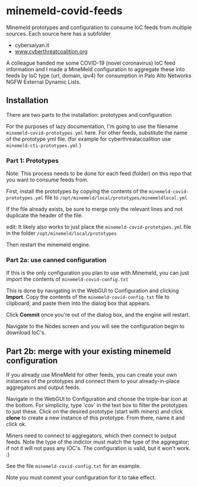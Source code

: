 # minemeld-covid-feeds
Minemeld prototypes and configuration to consume IoC feeds from multiple sources. Each source here has a subfolder

* cybersaiyan.it
* www.cyberthreatcoalition.org

A colleague handed me some COVID-19 (novel coronavirus) IoC feed information and I made a MineMeld configuration to aggregate these into feeds by IoC type (url, domain, ipv4) for consumption in Palo Alto Networks NGFW External Dynamic Lists. 


## Installation

There are two parts to the installation: prototypes and configuration

For the purposes of lazy documentation, I'm going to use the filename `minemeld-covid-prototypes.yml` here. For other feeds, substitute the name of the prototype yml file. (for example for cyberthreatacoalition use `minemeld-cti-prototypes.yml` )



### Part 1: Prototypes

Note: This process needs to be done for each feed (folder) on this repo that you want to consume feeds from.

First, install the prototypes by copying the contents of the `minemeld-covid-prototypes.yml` file to `/opt/minemeld/local/prototypes/minemeldlocal.yml`

If the file already exists, be sure to merge only the relevant lines and not duplicate the header of the file.

edit: It likely also works to just place the `minemeld-covid-prototypes.yml` file in the folder `/opt/minemeld/local/prototypes`

Then restart the minemeld engine.


### Part 2a: use canned configuration

If this is the only configuration you plan to use with Minemeld, you can just import the contents of `minemeld-covid-config.txt`

This is done by navigating in the WebGUI to Configuration and clicking **Import**. Copy the contents of the `minemeld-covid-config.txt` file to clipboard, and paste them into the dialog box that appears.

Click **Commit** once you're out of the dialog box, and the engine will restart.

Navigate to the Nodes screen and you will see the configuration begin to download IoC's.


## Part 2b: merge with your existing minemeld configuration

If you already use MineMeld for other feeds, you can create your own instances of the prototypes and connect them to your already-in-place aggregators and output feeds. 

Navigate in the WebGUI to Configuration and choose the triple-bar icon at the bottom. For simplicity, type 'cov' in the text box to filter the prototypes to just these. Click on the desired prototype (start with miners) and click **clone** to create a new instance of this prototype. From there, name it and click ok. 

Miners need to connect to aggregators, which then connect to output feeds. Note the type of the indictor must match the type of the aggregator; if not it will not pass any IOC's. The configuration is valid, but it won't work. :)

See the file `minemeld-covid-config.txt` for an example.

Note you must commit your configuration for it to take effect.

